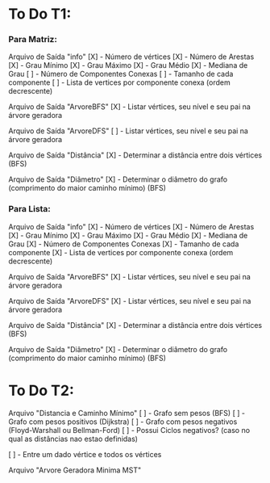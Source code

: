 # To Do T1:
### Para Matriz:

Arquivo de Saída "info"
[X] - Número de vértices
[X] - Número de Arestas
[X] - Grau Mínimo
[X] - Grau Máximo
[X] - Grau Médio
[X] - Mediana de Grau
[ ] - Número de Componentes Conexas
[ ] - Tamanho de cada componente
[ ] - Lista de vertices por componente conexa (ordem decrescente)


Arquivo de Saída "ArvoreBFS"
[X] - Listar vértices, seu nível e seu pai na árvore geradora

Arquivo de Saída "ArvoreDFS"
[ ] - Listar vértices, seu nível e seu pai na árvore geradora

Arquivo de Saída "Distância"
[X] - Determinar a distância entre dois vértices (BFS)

Arquivo de Saída "Diâmetro"
[X] - Determinar o diâmetro do grafo (comprimento do maior caminho mínimo) (BFS)

### Para Lista:

Arquivo de Saída "info"
[X] - Número de vértices
[X] - Número de Arestas
[X] - Grau Mínimo
[X] - Grau Máximo
[X] - Grau Médio
[X] - Mediana de Grau
[X] - Número de Componentes Conexas
[X] - Tamanho de cada componente
[X] - Lista de vertices por componente conexa (ordem decrescente)

Arquivo de Saída "ArvoreBFS"
[X] - Listar vértices, seu nível e seu pai na árvore geradora

Arquivo de Saída "ArvoreDFS"
[X] - Listar vértices, seu nível e seu pai na árvore geradora

Arquivo de Saída "Distância"
[X] - Determinar a distância entre dois vértices (BFS)

Arquivo de Saída "Diâmetro"
[X] - Determinar o diâmetro do grafo (comprimento do maior caminho mínimo) (BFS)



# To Do T2:

  Arquivo "Distancia e Caminho Mínimo"
  [ ] - Grafo sem pesos (BFS)
  [ ] - Grafo com pesos positivos (Dijkstra)
  [ ] - Grafo com pesos negativos (Floyd-Warshall ou Bellman-Ford)
    [ ] - Possui Ciclos negativos? (caso no qual as distâncias nao estao definidas)

  [ ] - Entre um dado vértice e todos os vértices

  Arquivo "Arvore Geradora Minima MST"